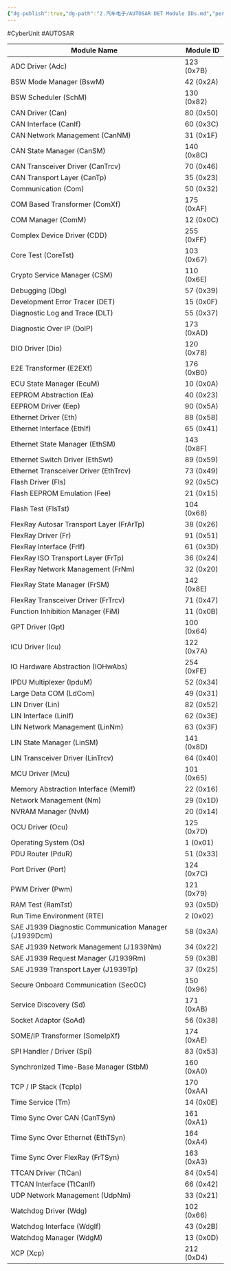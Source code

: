 ```yaml
---
{"dg-publish":true,"dg-path":"2.汽车电子/AUTOSAR DET Module IDs.md","permalink":"/2.汽车电子/AUTOSAR DET Module IDs/","created":"2024-08-12T19:00:40.000+08:00","updated":"2024-08-12T19:07:49.000+08:00"}
---
```


#CyberUnit #AUTOSAR 

| Module Name                                           | Module ID   |
| ----------------------------------------------------- | ----------- |
| ADC Driver (Adc)                                      | 123 (0x7B)  |
| BSW Mode Manager (BswM)                               | 42   (0x2A) |
| BSW Scheduler (SchM)                                  | 130 (0x82)  |
| CAN Driver (Can)                                      | 80   (0x50) |
| CAN Interface (CanIf)                                 | 60   (0x3C) |
| CAN Network Management (CanNM)                        | 31   (0x1F) |
| CAN State Manager (CanSM)                             | 140 (0x8C)  |
| CAN Transceiver Driver (CanTrcv)                      | 70   (0x46) |
| CAN Transport Layer (CanTp)                           | 35   (0x23) |
| Communication (Com)                                   | 50   (0x32) |
| COM Based Transformer (ComXf)                         | 175 (0xAF)  |
| COM Manager (ComM)                                    | 12   (0x0C) |
| Complex Device Driver (CDD)                           | 255 (0xFF)  |
| Core Test (CoreTst)                                   | 103 (0x67)  |
| Crypto Service Manager (CSM)                          | 110 (0x6E)  |
| Debugging (Dbg)                                       | 57   (0x39) |
| Development Error Tracer (DET)                        | 15   (0x0F) |
| Diagnostic Log and Trace (DLT)                        | 55   (0x37) |
| Diagnostic Over IP (DoIP)                             | 173 (0xAD)  |
| DIO Driver (Dio)                                      | 120 (0x78)  |
| E2E Transformer (E2EXf)                               | 176 (0xB0)  |
| ECU State Manager (EcuM)                              | 10   (0x0A) |
| EEPROM Abstraction (Ea)                               | 40   (0x23) |
| EEPROM Driver (Eep)                                   | 90   (0x5A) |
| Ethernet Driver (Eth)                                 | 88   (0x58) |
| Ethernet Interface (EthIf)                            | 65   (0x41) |
| Ethernet State Manager (EthSM)                        | 143 (0x8F)  |
| Ethernet Switch Driver (EthSwt)                       | 89   (0x59) |
| Ethernet Transceiver Driver (EthTrcv)                 | 73   (0x49) |
| Flash Driver (Fls)                                    | 92   (0x5C) |
| Flash EEPROM Emulation (Fee)                          | 21   (0x15) |
| Flash Test (FlsTst)                                   | 104 (0x68)  |
| FlexRay Autosar Transport Layer (FrArTp)              | 38   (0x26) |
| FlexRay Driver (Fr)                                   | 91  (0x51)  |
| FlexRay Interface (FrIf)                              | 61  (0x3D)  |
| FlexRay ISO Transport Layer (FrTp)                    | 36  (0x24)  |
| FlexRay Network Management (FrNm)                     | 32  (0x20)  |
| FlexRay State Manager (FrSM)                          | 142 (0x8E)  |
| FlexRay Transceiver Driver (FrTrcv)                   | 71   (0x47) |
| Function Inhibition Manager (FiM)                     | 11   (0x0B) |
| GPT Driver (Gpt)                                      | 100 (0x64)  |
| ICU Driver (Icu)                                      | 122 (0x7A)  |
| IO Hardware Abstraction (IOHwAbs)                     | 254 (0xFE)  |
| IPDU Multiplexer (IpduM)                              | 52   (0x34) |
| Large Data COM (LdCom)                                | 49   (0x31) |
| LIN Driver (Lin)                                      | 82   (0x52) |
| LIN Interface (LinIf)                                 | 62   (0x3E) |
| LIN Network Management (LinNm)                        | 63   (0x3F) |
| LIN State Manager (LinSM)                             | 141 (0x8D)  |
| LIN Transceiver Driver (LinTrcv)                      | 64   (0x40) |
| MCU Driver (Mcu)                                      | 101 (0x65)  |
| Memory Abstraction Interface (MemIf)                  | 22   (0x16) |
| Network Management (Nm)                               | 29   (0x1D) |
| NVRAM Manager (NvM)                                   | 20   (0x14) |
| OCU Driver (Ocu)                                      | 125 (0x7D)  |
| Operating System (Os)                                 | 1    (0x01) |
| PDU Router (PduR)                                     | 51   (0x33) |
| Port Driver (Port)                                    | 124 (0x7C)  |
| PWM Driver (Pwm)                                      | 121 (0x79)  |
| RAM Test (RamTst)                                     | 93   (0x5D) |
| Run Time Environment (RTE)                            | 2    (0x02) |
| SAE J1939 Diagnostic Communication Manager (J1939Dcm) | 58   (0x3A) |
| SAE J1939 Network Management (J1939Nm)                | 34   (0x22) |
| SAE J1939 Request Manager (J1939Rm)                   | 59   (0x3B) |
| SAE J1939 Transport Layer (J1939Tp)                   | 37   (0x25) |
| Secure Onboard Communication (SecOC)                  | 150 (0x96)  |
| Service Discovery (Sd)                                | 171 (0xAB)  |
| Socket Adaptor (SoAd)                                 | 56   (0x38) |
| SOME/IP Transformer (SomeIpXf)                        | 174 (0xAE)  |
| SPI Handler / Driver (Spi)                            | 83   (0x53) |
| Synchronized Time-Base Manager (StbM)                 | 160 (0xA0)  |
| TCP / IP Stack (TcpIp)                                | 170 (0xAA)  |
| Time Service (Tm)                                     | 14   (0x0E) |
| Time Sync Over CAN (CanTSyn)                          | 161 (0xA1)  |
| Time Sync Over Ethernet (EthTSyn)                     | 164 (0xA4)  |
| Time Sync Over FlexRay (FrTSyn)                       | 163 (0xA3)  |
| TTCAN Driver (TtCan)                                  | 84   (0x54) |
| TTCAN Interface (TtCanIf)                             | 66   (0x42) |
| UDP Network Management (UdpNm)                        | 33   (0x21) |
| Watchdog Driver (Wdg)                                 | 102 (0x66)  |
| Watchdog Interface (WdgIf)                            | 43   (0x2B) |
| Watchdog Manager (WdgM)                               | 13   (0x0D) |
| XCP (Xcp)                                             | 212 (0xD4)  |

